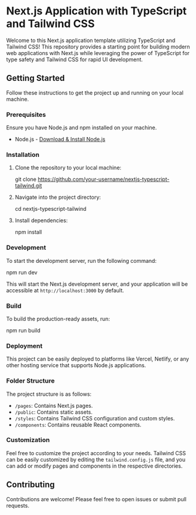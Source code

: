 # Next.js Application with TypeScript and Tailwind CSS

Welcome to this Next.js application template utilizing TypeScript and Tailwind CSS! This repository provides a starting point for building modern web applications with Next.js while leveraging the power of TypeScript for type safety and Tailwind CSS for rapid UI development.

## Getting Started

Follow these instructions to get the project up and running on your local machine.

### Prerequisites

Ensure you have Node.js and npm installed on your machine.

- Node.js - [Download & Install Node.js](https://nodejs.org/en/download/)

### Installation

1. Clone the repository to your local machine:


   git clone https://github.com/your-username/nextjs-typescript-tailwind.git


2. Navigate into the project directory:

   cd nextjs-typescript-tailwind


3. Install dependencies:

   npm install


### Development

To start the development server, run the following command:

npm run dev


This will start the Next.js development server, and your application will be accessible at `http://localhost:3000` by default.

### Build

To build the production-ready assets, run:


npm run build


### Deployment

This project can be easily deployed to platforms like Vercel, Netlify, or any other hosting service that supports Node.js applications.

### Folder Structure

The project structure is as follows:

- `/pages`: Contains Next.js pages.
- `/public`: Contains static assets.
- `/styles`: Contains Tailwind CSS configuration and custom styles.
- `/components`: Contains reusable React components.

### Customization

Feel free to customize the project according to your needs. Tailwind CSS can be easily customized by editing the `tailwind.config.js` file, and you can add or modify pages and components in the respective directories.

## Contributing

Contributions are welcome! Please feel free to open issues or submit pull requests.

